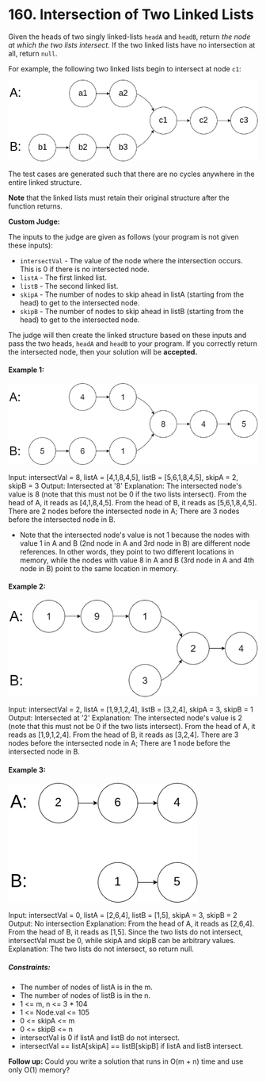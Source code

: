 # 160. Intersection of Two Linked Lists

Given the heads of two singly linked-lists `headA` and `headB`, return *the node at which the two lists intersect.* If the two linked lists have no intersection at all, return `null`.

For example, the following two linked lists begin to intersect at node `c1`:

<img src="160_statement.png" alt="hint" style="max-width: 100%; height: auto;"/>

The test cases are generated such that there are no cycles anywhere in the entire linked structure.

**Note** that the linked lists must retain their original structure after the function returns.

**Custom Judge:**  

The inputs to the judge are given as follows (your program is not given these inputs):

- `intersectVal` - The value of the node where the intersection occurs. This is 0 if there is no intersected node.
- `listA` - The first linked list.
- `listB` - The second linked list.
- `skipA` - The number of nodes to skip ahead in listA (starting from the head) to get to the intersected node.
- `skipB` - The number of nodes to skip ahead in listB (starting from the head) to get to the intersected node.  

The judge will then create the linked structure based on these inputs and pass the two heads, `headA` and `headB` to your program. If you correctly return the intersected node, then your solution will be **accepted.**

 

#### Example 1:


<img src="160_example_1.png" alt="hint" style="max-width: 100%; height: auto;"/>

Input: intersectVal = 8, listA = [4,1,8,4,5], listB = [5,6,1,8,4,5], skipA = 2, skipB = 3
Output: Intersected at '8'
Explanation: The intersected node's value is 8 (note that this must not be 0 if the two lists intersect).
From the head of A, it reads as [4,1,8,4,5]. From the head of B, it reads as [5,6,1,8,4,5]. There are 2 nodes before the intersected node in A; There are 3 nodes before the intersected node in B.
- Note that the intersected node's value is not 1 because the nodes with value 1 in A and B (2nd node in A and 3rd node in B) are different node references. In other words, they point to two different locations in memory, while the nodes with value 8 in A and B (3rd node in A and 4th node in B) point to the same location in memory.
#### Example 2:

<img src="160_example_2.png" alt="hint" style="max-width: 100%; height: auto;"/>

Input: intersectVal = 2, listA = [1,9,1,2,4], listB = [3,2,4], skipA = 3, skipB = 1
Output: Intersected at '2'
Explanation: The intersected node's value is 2 (note that this must not be 0 if the two lists intersect).
From the head of A, it reads as [1,9,1,2,4]. From the head of B, it reads as [3,2,4]. There are 3 nodes before the intersected node in A; There are 1 node before the intersected node in B.
#### Example 3:

<img src="160_example_3.png" alt="hint" style="max-width: 100%; height: auto;"/>

Input: intersectVal = 0, listA = [2,6,4], listB = [1,5], skipA = 3, skipB = 2
Output: No intersection
Explanation: From the head of A, it reads as [2,6,4]. From the head of B, it reads as [1,5]. Since the two lists do not intersect, intersectVal must be 0, while skipA and skipB can be arbitrary values.
Explanation: The two lists do not intersect, so return null.
 

##### Constraints:

- The number of nodes of listA is in the m.
- The number of nodes of listB is in the n.
- 1 <= m, n <= 3 * 104
- 1 <= Node.val <= 105
- 0 <= skipA <= m
- 0 <= skipB <= n
- intersectVal is 0 if listA and listB do not intersect.
- intersectVal == listA[skipA] == listB[skipB] if listA and listB intersect.
 

**Follow up:** Could you write a solution that runs in O(m + n) time and use only O(1) memory?